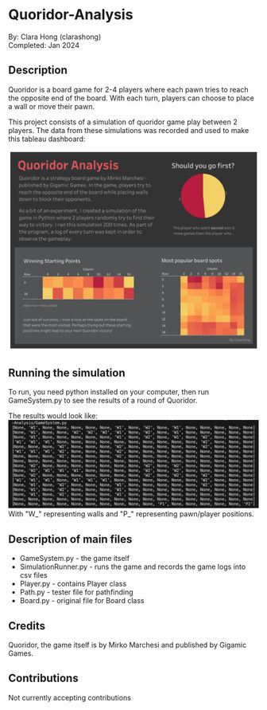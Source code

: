 # Quoridor-Analysis
By: Clara Hong (clarashong) \
Completed: Jan 2024 

## Description
Quoridor is a board game for 2-4 players where each pawn tries to reach the opposite end of the board. With each turn, players can choose to place a wall or move their pawn. 

This project consists of a simulation of quoridor game play between 2 players. The data from these simulations was recorded and used to make this tableau dashboard:

![Alt text](<Images/Dashboard 1.png>)

## Running the simulation
To run, you need python installed on your computer, then run GameSystem.py to see the results of a round of Quoridor.  

The results would look like: 
![Alt text](<Images/Screenshot 2024-01-29 at 12.36.23 PM.png>)
With "W_" representing walls and "P_" representing pawn/player positions. 

## Description of main files 
- GameSystem.py - the game itself
- SimulationRunner.py - runs the game and records the game logs into csv files 
- Player.py - contains Player class
- Path.py - tester file for pathfinding
- Board.py - original file for Board class

## Credits
Quoridor, the game itself is by Mirko Marchesi and published by Gigamic Games.

## Contributions
Not currently accepting contributions



